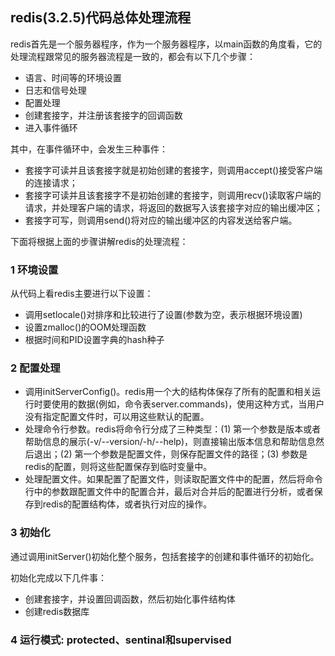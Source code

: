 ## redis(3.2.5)代码总体处理流程

redis首先是一个服务器程序，作为一个服务器程序，以main函数的角度看，它的处理流程跟常见的服务器流程是一致的，都会有以下几个步骤：

* 语言、时间等的环境设置
* 日志和信号处理
* 配置处理
* 创建套接字，并注册该套接字的回调函数
* 进入事件循环

其中，在事件循环中，会发生三种事件：

* 套接字可读并且该套接字就是初始创建的套接字，则调用accept()接受客户端的连接请求；
* 套接字可读并且该套接字不是初始创建的套接字，则调用recv()读取客户端的请求，并处理客户端的请求，将返回的数据写入该套接字对应的输出缓冲区；
* 套接字可写，则调用send()将对应的输出缓冲区的内容发送给客户端。

下面将根据上面的步骤讲解redis的处理流程：

### 1 环境设置

从代码上看redis主要进行以下设置：

* 调用setlocale()对排序和比较进行了设置(参数为空，表示根据环境设置)
* 设置zmalloc()的OOM处理函数
* 根据时间和PID设置字典的hash种子

### 2 配置处理

* 调用initServerConfig()。redis用一个大的结构体保存了所有的配置和相关运行时要使用的数据(例如，命令表server.commands)，使用这种方式，当用户没有指定配置文件时，可以用这些默认的配置。
* 处理命令行参数。redis将命令行分成了三种类型：(1) 第一个参数是版本或者帮助信息的展示(-v/--version/-h/--help)，则直接输出版本信息和帮助信息然后退出；(2) 第一个参数是配置文件，则保存配置文件的路径；(3) 参数是redis的配置，则将这些配置保存到临时变量中。
* 处理配置文件。如果配置了配置文件，则读取配置文件中的配置，然后将命令行中的参数跟配置文件中的配置合并，最后对合并后的配置进行分析，或者保存到redis的配置结构体，或者执行对应的操作。

### 3 初始化

通过调用initServer()初始化整个服务，包括套接字的创建和事件循环的初始化。

初始化完成以下几件事：

* 创建套接字，并设置回调函数，然后初始化事件结构体
* 创建redis数据库

### 4 运行模式: protected、sentinal和supervised